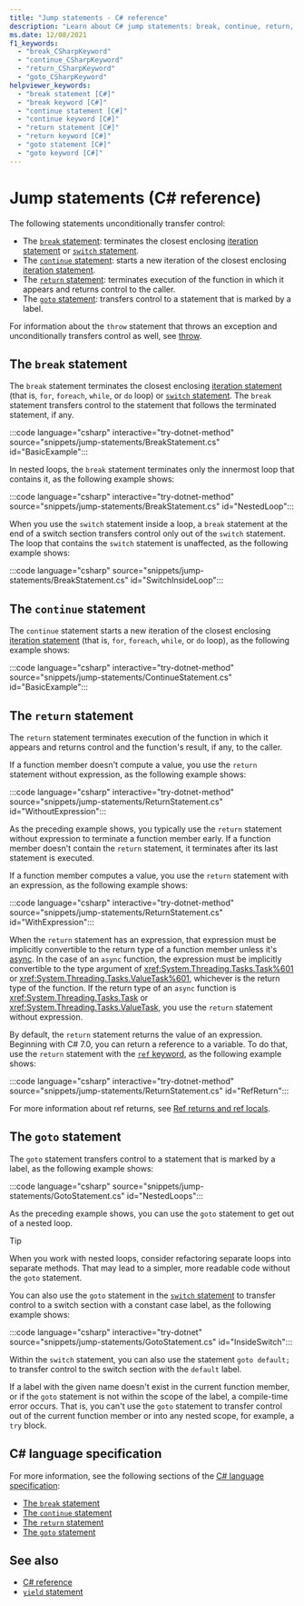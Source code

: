 ```yaml
---
title: "Jump statements - C# reference"
description: "Learn about C# jump statements: break, continue, return, and goto."
ms.date: 12/08/2021
f1_keywords:
  - "break_CSharpKeyword"
  - "continue_CSharpKeyword"
  - "return_CSharpKeyword"
  - "goto_CSharpKeyword"
helpviewer_keywords:
  - "break statement [C#]"
  - "break keyword [C#]"
  - "continue statement [C#]"
  - "continue keyword [C#]"
  - "return statement [C#]"
  - "return keyword [C#]"
  - "goto statement [C#]"
  - "goto keyword [C#]"
---
```

# Jump statements (C# reference)

The following statements unconditionally transfer control:

- The [`break` statement](#the-break-statement): terminates the closest enclosing [iteration statement](iteration-statements.md) or [`switch` statement](selection-statements.md#the-switch-statement).
- The [`continue` statement](#the-continue-statement): starts a new iteration of the closest enclosing [iteration statement](iteration-statements.md).
- The [`return` statement](#the-return-statement): terminates execution of the function in which it appears and returns control to the caller.
- The [`goto` statement](#the-goto-statement): transfers control to a statement that is marked by a label.

For information about the `throw` statement that throws an exception and unconditionally transfers control as well, see [throw](../keywords/throw.md).

## The `break` statement

The `break` statement terminates the closest enclosing [iteration statement](iteration-statements.md) (that is, `for`, `foreach`, `while`, or `do` loop) or [`switch` statement](selection-statements.md#the-switch-statement). The `break` statement transfers control to the statement that follows the terminated statement, if any.

:::code language="csharp" interactive="try-dotnet-method" source="snippets/jump-statements/BreakStatement.cs" id="BasicExample":::

In nested loops, the `break` statement terminates only the innermost loop that contains it, as the following example shows:

:::code language="csharp" interactive="try-dotnet-method" source="snippets/jump-statements/BreakStatement.cs" id="NestedLoop":::

When you use the `switch` statement inside a loop, a `break` statement at the end of a switch section transfers control only out of the `switch` statement. The loop that contains the `switch` statement is unaffected, as the following example shows:

:::code language="csharp" source="snippets/jump-statements/BreakStatement.cs" id="SwitchInsideLoop":::

## The `continue` statement

The `continue` statement starts a new iteration of the closest enclosing [iteration statement](iteration-statements.md) (that is, `for`, `foreach`, `while`, or `do` loop), as the following example shows:

:::code language="csharp" interactive="try-dotnet-method" source="snippets/jump-statements/ContinueStatement.cs" id="BasicExample":::

## The `return` statement

The `return` statement terminates execution of the function in which it appears and returns control and the function's result, if any, to the caller.

If a function member doesn't compute a value, you use the `return` statement without expression, as the following example shows:

:::code language="csharp" interactive="try-dotnet-method" source="snippets/jump-statements/ReturnStatement.cs" id="WithoutExpression":::

As the preceding example shows, you typically use the `return` statement without expression to terminate a function member early. If a function member doesn't contain the `return` statement, it terminates after its last statement is executed.

If a function member computes a value, you use the `return` statement with an expression, as the following example shows:

:::code language="csharp" interactive="try-dotnet-method" source="snippets/jump-statements/ReturnStatement.cs" id="WithExpression":::

When the `return` statement has an expression, that expression must be implicitly convertible to the return type of a function member unless it's [async](../keywords/async.md). In the case of an `async` function, the expression must be implicitly convertible to the type argument of <xref:System.Threading.Tasks.Task%601> or <xref:System.Threading.Tasks.ValueTask%601>, whichever is the return type of the function. If the return type of an `async` function is <xref:System.Threading.Tasks.Task> or <xref:System.Threading.Tasks.ValueTask>, you use the `return` statement without expression.

By default, the `return` statement returns the value of an expression. Beginning with C# 7.0, you can return a reference to a variable. To do that, use the `return` statement with the [`ref` keyword](../keywords/ref.md), as the following example shows:

:::code language="csharp" interactive="try-dotnet-method" source="snippets/jump-statements/ReturnStatement.cs" id="RefReturn":::

For more information about ref returns, see [Ref returns and ref locals](../../programming-guide/classes-and-structs/ref-returns.md).

## The `goto` statement

The `goto` statement transfers control to a statement that is marked by a label, as the following example shows:

:::code language="csharp" source="snippets/jump-statements/GotoStatement.cs" id="NestedLoops":::

As the preceding example shows, you can use the `goto` statement to get out of a nested loop.

> [!TIP]
> When you work with nested loops, consider refactoring separate loops into separate methods. That may lead to a simpler, more readable code without the `goto` statement.

You can also use the `goto` statement in the [`switch` statement](selection-statements.md#the-switch-statement) to transfer control to a switch section with a constant case label, as the following example shows:

:::code language="csharp" interactive="try-dotnet" source="snippets/jump-statements/GotoStatement.cs" id="InsideSwitch":::

Within the `switch` statement, you can also use the statement `goto default;` to transfer control to the switch section with the `default` label.

If a label with the given name doesn't exist in the current function member, or if the `goto` statement is not within the scope of the label, a compile-time error occurs. That is, you can't use the `goto` statement to transfer control out of the current function member or into any nested scope, for example, a `try` block.

## C# language specification

For more information, see the following sections of the [C# language specification](~/_csharplang/spec/introduction.md):

- [The `break` statement](~/_csharplang/spec/statements.md#the-break-statement)
- [The `continue` statement](~/_csharplang/spec/statements.md#the-continue-statement)
- [The `return` statement](~/_csharplang/spec/statements.md#the-return-statement)
- [The `goto` statement](~/_csharplang/spec/statements.md#the-goto-statement)

## See also

- [C# reference](../index.md)
- [`yield` statement](../keywords/yield.md)
